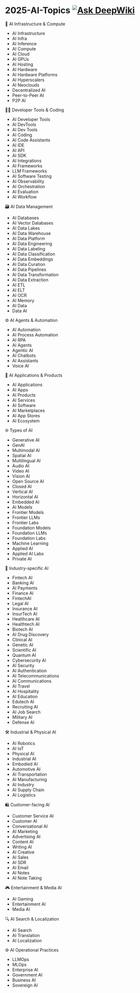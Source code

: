 # 2025-AI-Topics  [![Ask DeepWiki](https://deepwiki.com/badge.svg)](https://deepwiki.com/joylarkin/2025-AI-Topics)  

📌 AI Infrastructure & Compute
- AI Infrastructure 
- AI Infra
- AI Inference
- AI Compute
- AI Cloud
- AI GPUs
- AI Hosting
- AI Hardware
- AI Hardware Platforms
- AI Hyperscalers
- AI Neoclouds
- Decentralized AI
- Peer-to-Peer AI
- P2P AI

🧑‍💻 Developer Tools & Coding
- AI Developer Tools 
- AI DevTools
- AI Dev Tools
- AI Coding
- AI Code Assistants
- AI IDE
- AI API
- AI SDK
- AI Integrations
- AI Frameworks
- LLM Frameworks
- AI Software Testing
- AI Observability
- AI Orchestration
- AI Evaluation
- AI Workflow

🗃️ AI Data Management
- AI Databases
- AI Vector Databases
- AI Data Lakes
- AI Data Warehouse
- AI Data Platform
- AI Data Engineering
- AI Data Labeling
- AI Data Classification
- AI Data Embeddings
- AI Data Curation
- AI Data Pipelines
- AI Data Transformation
- AI Data Extraction
- AI ETL
- AI ELT
- AI OCR
- AI Memory
- AI Data
- Data AI

⚙️ AI Agents & Automation
- AI Automation
- AI Process Automation
- AI RPA
- AI Agents
- Agentic AI
- AI Chatbots
- AI Assistants
- Voice AI

📱 AI Applications & Products
- AI Applications
- AI Apps
- AI Products
- AI Services
- AI Software
- AI Marketplaces
- AI App Stores
- AI Ecosystem

🌐 Types of AI
- Generative AI
- GenAI
- Multimodal AI
- Spatial AI
- Multilingual AI
- Audio AI
- Video AI
- Vision AI
- Open Source AI
- Closed AI
- Vertical AI
- Horizontal AI
- Embedded AI
- AI Models
- Frontier Models
- Frontier LLMs
- Frontier Labs
- Foundation Models
- Foundation LLMs
- Foundation Labs
- Machine Learning
- Applied AI
- Applied AI Labs
- Private AI

🏦 Industry-specific AI
- Fintech AI
- Banking AI
- AI Payments
- Finance AI
- FintechAI
- Legal AI
- Insurance AI
- InsurTech AI
- Healthcare AI
- Healthtech AI
- Biotech AI
- AI Drug Discovery
- Clinical AI
- Genetic AI
- Scientific AI
- Quantum AI
- Cybersecurity AI
- AI Security
- AI Authentication
- AI Telecommunications
- AI Communications
- AI Travel
- AI Hospitality
- AI Education
- Edutech AI
- Recruiting AI
- AI Job Search
- Military AI
- Defense AI

🛠️ Industrial & Physical AI
- AI Robotics
- AI IoT
- Physical AI
- Industrial AI
- Embodied AI
- Automotive AI
- AI Transportation
- AI Manufacturing
- AI Industry
- AI Supply Chain
- AI Logistics

🛍️ Customer-facing AI
- Customer Service AI
- Customer AI
- Conversational AI
- AI Marketing
- Advertising AI
- Content AI
- Writing AI
- AI Creative
- AI Sales
- AI SDR
- AI Email
- AI Notes
- AI Note Taking

🎮 Entertainment & Media AI
- AI Gaming
- Entertainment AI
- Media AI

🔍 AI Search & Localization
- AI Search
- AI Translation
- AI Localization

⚙️ AI Operational Practices
- LLMOps
- MLOps
- Enterprise AI
- Government AI
- Business AI
- Sovereign AI




 

